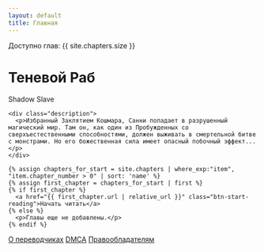 ```yaml
---
layout: default
title: Главная
---
```

<div class="welcome-container">
  <div class="stats-container">
    <span class="status-dot"></span>
    <span>Доступно глав: {{ site.chapters.size }}</span>
  </div>

  <div class="welcome-center-content">
    <div class="title-container">
      <h1>Теневой Раб</h1>
      <span class="subtitle">Shadow Slave</span>
    </div>

    <div class="description">
      <p>Избранный Заклятием Кошмара, Санни попадает в разрушенный магический мир. Там он, как один из Пробужденных со сверхъестественными способностями, должен выживать в смертельной битве с монстрами. Но его божественная сила имеет опасный побочный эффект...</p>
    </div>
    
    {% assign chapters_for_start = site.chapters | where_exp:"item", "item.chapter_number > 0" | sort: 'name' %}
    {% assign first_chapter = chapters_for_start | first %}
    {% if first_chapter %}
      <a href="{{ first_chapter.url | relative_url }}" class="btn-start-reading">Начать читать</a>
    {% else %}
      <p>Главы еще не добавлены.</p>
    {% endif %}
  </div>

  <div class="welcome-footer">
    <a href="{{ '/translators' | relative_url }}">О переводчиках</a>
    <a href="{{ '/dmca' | relative_url }}">DMCA</a>
    <a href="{{ '/rights' | relative_url }}">Правообладателям</a>
  </div>
</div>
<script>
  document.addEventListener('DOMContentLoaded', function() {
    const startReadingBtn = document.querySelector('.btn-start-reading');
    if (!startReadingBtn) return;

    try {
      const bookmarks = JSON.parse(localStorage.getItem('readerBookmarks')) || [];
      if (bookmarks.length > 0) {
        const lastBookmark = bookmarks[bookmarks.length - 1];
        const baseUrl = '{{ "" | relative_url }}';
        
        if (lastBookmark && lastBookmark.url) {
            startReadingBtn.href = baseUrl + lastBookmark.url;
            startReadingBtn.textContent = 'Продолжить чтение';
        }
      }
    } catch (e) {
      console.error("Не удалось обработать закладки для кнопки 'Начать читать':", e);
    }
  });
</script> 